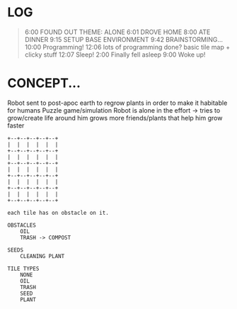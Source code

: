 # LOG

>  6:00 FOUND OUT THEME: ALONE
>  6:01 DROVE HOME
>  8:00 ATE DINNER
>  9:15 SETUP BASE ENVIRONMENT
>  9:42 BRAINSTORMING...
> 10:00 Programming!
> 12:06 lots of programming done? basic tile map + clicky stuff
> 12:07 Sleep!
>  2:00 Finally fell asleep
>  9:00 Woke up!


# CONCEPT...

Robot sent to post-apoc earth to regrow plants in order to make it habitable for humans
    Puzzle game/simulation
    Robot is alone in the effort -> tries to grow/create life around him
    grows more friends/plants that help him grow faster


    +--+--+--+--+--+
    |  |  |  |  |  |
    +--+--+--+--+--+
    |  |  |  |  |  |
    +--+--+--+--+--+
    |  |  |  |  |  |
    +--+--+--+--+--+
    |  |  |  |  |  |
    +--+--+--+--+--+
    |  |  |  |  |  |
    +--+--+--+--+--+

    each tile has on obstacle on it.

    OBSTACLES
        OIL
        TRASH -> COMPOST
    
    SEEDS
        CLEANING PLANT

    TILE TYPES
        NONE
        OIL
        TRASH
        SEED
        PLANT

